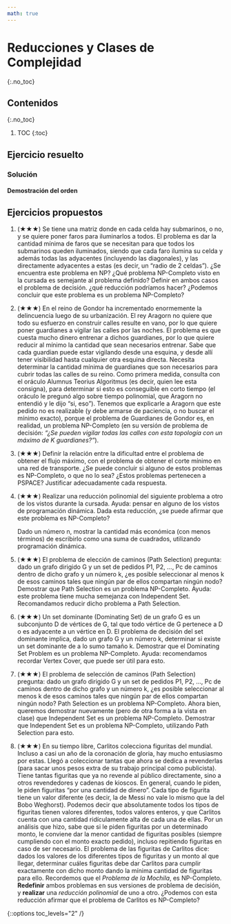 ```yaml
---
math: true
---
```


# Reducciones y Clases de Complejidad
{:.no_toc}


## Contenidos
{:.no_toc}

1. TOC
{:toc}


## Ejercicio resuelto

### Solución

#### Demostración del orden

## Ejercicios propuestos

1.  (★★★) Se tiene una matriz donde en cada celda hay submarinos, o no, y se quiere poner faros para iluminarlos a todos. 
    El problema es dar la cantidad mínima de faros que se necesitan para que todos los submarinos queden 
    iluminados, siendo que cada faro ilumina su celda y además todas las adyacentes (incluyendo las diagonales), y las 
    directamente adyacentes a estas (es decir, un “radio de 2 celdas”). 
    ¿Se encuentra este problema en NP? ¿Qué problema NP-Completo visto en la cursada es semejante al 
    problema definido? Definir en ambos casos el problema de decisión. ¿qué reducción podríamos hacer? 
    ¿Podemos concluir que este problema es un problema NP-Completo?

1.  (★★★) En el reino de Gondor ha incrementado enormemente la delincuencia luego de su urbanización. El rey Aragorn no 
    quiere que todo su esfuerzo en construir calles resulte en vano, por lo que quiere poner guardianes a vigilar las calles por 
    las noches. El problema es que cuesta mucho dinero entrenar a dichos guardianes, por lo que quiere reducir al mínimo 
    la cantidad que sean necesarios entrenar. Sabe que cada guardian puede estar vigilando desde una esquina, y desde allí 
    tener visibilidad hasta cualquier otra esquina directa. Necesita determinar la cantidad mínima de guardianes que son 
    necesarios para cubrir todas las calles de su reino. Como primera medida, consulta con el oráculo Alumnus Teorius 
    Algoritmus (es decir, quien lee esta consigna), para determinar si esto es conseguible en corto tiempo (el oráculo le 
    pregunó algo sobre tiempo polinomial, que Aragorn no entendió y le dijo “si, eso”). 
    Tenemos que explicarle a Aragorn que este pedido no es realizable (y debe armarse de paciencia, o no buscar el mínimo 
    exacto), porque el problema de Guardianes de Gondor es, en realidad, un problema NP-Completo (en su versión de 
    problema de decisión: _“¿Se pueden vigilar todas las calles con esta topología con un máximo de K guardianes?”_).

1.  (★★★) Definir la relación entre la dificultad entre el problema de obtener el flujo máximo, con el problema de 
    obtener el corte mínimo en una red de transporte. ¿Se puede concluir si alguno de estos problemas es NP-Completo, 
    o que no lo sea? ¿Estos problemas pertenecen a PSPACE? Justificar adecuadamente cada respuesta.

1.  (★★★) Realizar una reducción polinomial del siguiente problema a otro de los vistos durante la cursada. Ayuda: pensar en 
    alguno de los vistos de programación dinámica. Dada esta reducción, ¿se puede afirmar que este problema es NP-Completo?
    
    Dado un número n, mostrar la cantidad más económica (con menos términos) de escribirlo como una suma de cuadrados, 
    utilizando programación dinámica.

1.  (★★★) El problema de elección de caminos (Path Selection) pregunta: dado un grafo dirigido G y un set de pedidos P1, P2, ..., Pc 
    de caminos dentro de dicho grafo y un número k, ¿es posible seleccionar al menos k de esos caminos tales que ningún 
    par de ellos compartan ningún nodo? Demostrar que Path Selection es un problema NP-Completo. 
    Ayuda: este problema tiene mucha semejanza con Independent Set. Recomandamos reducir dicho problema a Path Selection.

1.  (★★★) Un set dominante (Dominating Set) de un grafo G es un subconjunto D de vértices de G, tal que todo vértice de G 
    pertenece a D o es adyacente a un vértice en D. El problema de decisión del set dominante implica, dado un grafo G y 
    un número k, determinar si existe un set dominante de a lo sumo tamaño k. 
    Demostrar que el Dominating Set Problem es un problema NP-Completo. 
    Ayuda: recomendamos recordar Vertex Cover, que puede ser útil para esto.

1.  (★★★) El problema de selección de caminos (Path Selection) pregunta: dado un grafo dirigido G y un set de pedidos P1, P2, ..., Pc 
    de caminos dentro de dicho grafo y un número k, ¿es posible seleccionar al menos k de esos caminos tales que ningún 
    par de ellos compartan ningún nodo? Path Selection es un problema NP-Completo. 
    Ahora bien, queremos demostrar nuevamente (pero de otra forma a la vista en clase) que Independent Set es un problema NP-Completo. 
    Demostrar que Independent Set es un problema NP-Completo, utilizando Path Selection para esto.

1.  (★★★) En su tiempo libre, Carlitos colecciona figuritas del mundial. Incluso a casi un año de la coronación de gloria, hay 
    mucho entusiasmo por estas. Llegó a coleccionar tantas que ahora se dedica a revenderlas (para sacar unos pesos extra 
    de su trabajo principal como publicista). Tiene tantas figuritas que ya no revende al público directamente, sino a otros 
    revendedores y cadenas de kioscos. En general, cuando le piden, le piden figuritas “por una cantidad de dinero”. Cada 
    tipo de figurita tiene un valor diferente (es decir, la de Messi no vale lo mismo que la del Bobo Weghorst). Podemos 
    decir que absolutamente todos los tipos de figuritas tienen valores diferentes, todos valores enteros, y que Carlitos cuenta 
    con una cantidad ridículamente alta de cada una de ellas. Por un análisis que hizo, sabe que si le piden figuritas por un 
    determinado monto, le conviene dar la menor cantidad de figuritas posibles (siempre cumpliendo con el monto exacto 
    pedido), incluso repitiendo figuritas en caso de ser necesario. El problema de las figuritas de Carlitos dice: dados los 
    valores de los diferentes tipos de figuritas y un monto al que llegar, determinar cuáles figuritas debe dar Carlitos para 
    cumplir exactamente con dicho monto dando la mínima cantidad de figuritas para ello.
    Recordemos que el _Problema de la Mochila_, es NP-Completo.
    **Redefinir** ambos problemas en sus versiones de problema de decisión, y **realizar** una _reducción polinomial_ de uno a otro. 
    ¿Podemos con esta reducción afirmar que el problema de Carlitos es NP-Completo?

{::options toc_levels="2" /}

